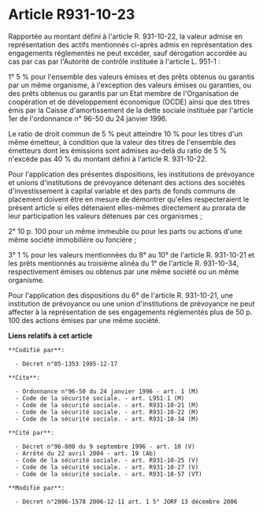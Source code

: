 # Article R931-10-23

Rapportée au montant défini à l'article R. 931-10-22, la valeur admise en représentation des actifs mentionnés ci-après admis
en représentation des engagements réglementés ne peut excéder, sauf dérogation accordée au cas par cas par l'Autorité de
contrôle instituée à l'article L. 951-1 :

1° 5 % pour l'ensemble des valeurs émises et des prêts obtenus ou garantis par un même organisme, à l'exception des valeurs
émises ou garanties, ou des prêts obtenus ou garantis par un Etat membre de l'Organisation de coopération et de développement
économique (OCDE) ainsi que des titres émis par la Caisse d'amortissement de la dette sociale instituée par l'article 1er de
l'ordonnance n° 96-50 du 24 janvier 1996.

Le ratio de droit commun de 5 % peut atteindre 10 % pour les titres d'un même émetteur, à condition que la valeur des titres
de l'ensemble des émetteurs dont les émissions sont admises au-delà du ratio de 5 % n'excède pas 40 % du montant défini à
l'article R. 931-10-22.

Pour l'application des présentes dispositions, les institutions de prévoyance et unions d'institutions de prévoyance détenant
des actions des sociétés d'investissement à capital variable et des parts de fonds communs de placement doivent être en
mesure de démontrer qu'elles respecteraient le présent article si elles détenaient elles-mêmes directement au prorata de leur
participation les valeurs détenues par ces organismes ;

2° 10 p. 100 pour un même immeuble ou pour les parts ou actions d'une même société immobilière ou foncière ;

3° 1 % pour les valeurs mentionnées du 8° au 10° de l'article R. 931-10-21 et les prêts mentionnés au troisième alinéa du 1°
de l'article R. 931-10-34, respectivement émises ou obtenus par une même société ou un même organisme.

Pour l'application des dispositions du 6° de l'article R. 931-10-21, une institution de prévoyance ou une union
d'institutions de prévoyance ne peut affecter à la représentation de ses engagements réglementés plus de 50 p. 100 des
actions émises par une même société.

**Liens relatifs à cet article**

	**Codifié par**:

	  - Décret n°85-1353 1985-12-17

	**Cite**:

	  - Ordonnance n°96-50 du 24 janvier 1996 - art. 1 (M)
	  - Code de la sécurité sociale. - art. L951-1 (M)
	  - Code de la sécurité sociale. - art. R931-10-21 (M)
	  - Code de la sécurité sociale. - art. R931-10-22 (M)
	  - Code de la sécurité sociale. - art. R931-10-34 (M)

	**Cité par**:

	  - Décret n°96-800 du 9 septembre 1996 - art. 10 (V)
	  - Arrêté du 22 avril 2004 - art. 19 (Ab)
	  - Code de la sécurité sociale. - art. R931-10-25 (V)
	  - Code de la sécurité sociale. - art. R931-10-27 (V)
	  - Code de la sécurité sociale. - art. R931-10-57 (VT)

	**Modifié par**:

	  - Décret n°2006-1578 2006-12-11 art. 1 5° JORF 13 décembre 2006
